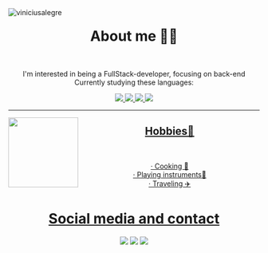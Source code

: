 <img align="left" src="https://media.giphy.com/media/v1.Y2lkPTc5MGI3NjExM3FlODQyYXR2OTdmOHJrcmV4bng2bXowamdxZDVkcWQzejV3Z3V6YiZlcD12MV9pbnRlcm5hbF9naWZfYnlfaWQmY3Q9Zw/AVf7WbypJgQpS4NQkD/giphy.gif" alt="viniciusalegre" width="" title="Vinicius Alegre">
<div align="center">
  <h1>About me 👨🏻</h1>
  <br>
  <p>I'm interested in being a FullStack-developer, focusing on back-end <br>
Currently studying these languages:</p>
  <a href="https://github.com/GustavoObara">
  <img src="https://img.shields.io/badge/C-00599C?style=for-the-badge&logo=c&logoColor=white"/>
  <img src="https://img.shields.io/badge/JavaScript-F7DF1E?style=for-the-badge&logo=javascript&logoColor=black"/>
  <img src="https://img.shields.io/badge/HTML5-E34F26?style=for-the-badge&logo=html5&logoColor=white"/>
  <img src="https://img.shields.io/badge/CSS3-1572B6?style=for-the-badge&logo=css3&logoColor=white"/>
    <br>
    <hr>
  <img align="left" height="140em" src="https://github-readme-stats.vercel.app/api?username=viniciusalegre20&show_icons=false&theme=dark&include_all_commits=true&count_private=true"/>
  <h2 align="center">Hobbies🚀</h2> <br>
  <p align="center">
    · Cooking 🍳 <br>
    · Playing instruments🎸 <br>
    · Traveling ✈️
  </p>
</div>
    

  
##
  
<div align="center"> 
  <h1>Social media and contact</h1>  
  <a href = "mailto:vinicius_alegre@hotmail.com" target="_blank"><img src="https://img.shields.io/badge/Microsoft_Outlook-0078D4?style=for-the-badge&logo=microsoft-outlook&logoColor=white"></a>
  <a href="https://instagram.com/vinicius_alegre" target="_blank"><img src="https://img.shields.io/badge/Instagram-E4405F?style=for-the-badge&logo=instagram&logoColor=white" target="_blank"></a>
  <a href="https://www.linkedin.com/in/viniciusalegre" target="_blank"><img src="https://img.shields.io/badge/-LinkedIn-%230077B5?style=for-the-badge&logo=linkedin&logoColor=white" target="_blank"></a>
  <br>
</div>
